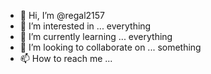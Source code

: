 - 👋 Hi, I’m @regal2157
- 👀 I’m interested in ... everything
- 🌱 I’m currently learning ... everything
- 💞️ I’m looking to collaborate on ... something
- 📫 How to reach me ...

<!---
regal2157/regal2157 is a ✨ special ✨ repository because its `README.md` (this file) appears on your GitHub profile.
You can click the Preview link to take a look at your changes.
--->
